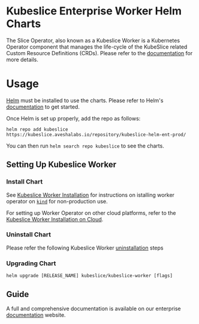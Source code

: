 # Kubeslice Enterprise Worker Helm Charts



The Slice Operator, also known as a Kubeslice Worker is a Kubernetes Operator component that manages the life-cycle of the KubeSlice related Custom Resource Definitions (CRDs). Please refer to the [documentation](https://docs.avesha.io/documentation/enterprise/0.2.0/architecture) for more details.

# Usage

[Helm](https://helm.sh) must be installed to use the charts.
Please refer to Helm's [documentation](https://helm.sh/docs/) to get started.

Once Helm is set up properly, add the repo as follows:

```console
helm repo add kubeslice https://kubeslice.aveshalabs.io/repository/kubeslice-helm-ent-prod/ 
```

You can then run `helm search repo kubeslice` to see the charts.

## Setting Up Kubeslice Worker

### Install Chart

See [Kubeslice Worker Installation](https://docs.avesha.io/documentation/enterprise/0.2.0/getting-started-with-kind-clusters) for instructions on istalling worker operator on [`kind`](https://kind.sigs.k8s.io/) for non-production use.

For setting up Worker Operator on other cloud platforms, refer to the [Kubeslice Worker Installation on Cloud](https://docs.avesha.io/documentation/enterprise/0.2.0/getting-started-with-cloud-clusters/).

### Uninstall Chart

Please refer the following Kubeslice Worker [uninstallation](https://docs.avesha.io/documentation/enterprise/0.2.0/getting-started-with-cloud-clusters/uninstalling-kubeslice/) steps

### Upgrading Chart

```console
helm upgrade [RELEASE_NAME] kubeslice/kubeslice-worker [flags]
```

Guide
---
A full and comprehensive documentation is available on our enterprise [documentation](https://docs.avesha.io/documentation/enterprise/0.2.0/) website.

